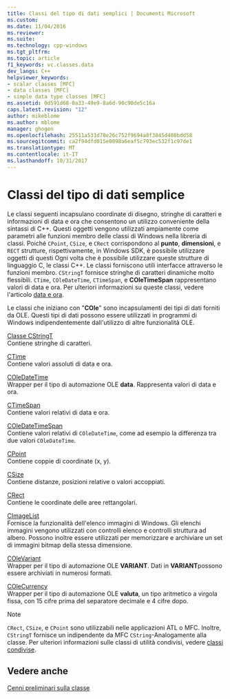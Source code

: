 ```yaml
---
title: Classi del tipo di dati semplici | Documenti Microsoft
ms.custom: 
ms.date: 11/04/2016
ms.reviewer: 
ms.suite: 
ms.technology: cpp-windows
ms.tgt_pltfrm: 
ms.topic: article
f1_keywords: vc.classes.data
dev_langs: C++
helpviewer_keywords:
- scalar classes [MFC]
- data classes [MFC]
- simple data type classes [MFC]
ms.assetid: 0d591d68-0a33-49e9-8a6d-90c90de5c16a
caps.latest.revision: "12"
author: mikeblome
ms.author: mblome
manager: ghogen
ms.openlocfilehash: 25511a531d78e26c752f9694a8f3845d408bdd58
ms.sourcegitcommit: ca2f94dfd015e0098a6eaf5c793ec532f1c97de1
ms.translationtype: MT
ms.contentlocale: it-IT
ms.lasthandoff: 10/31/2017
---
```

# <a name="simple-data-type-classes"></a>Classi del tipo di dati semplice
Le classi seguenti incapsulano coordinate di disegno, stringhe di caratteri e informazioni di data e ora che consentono un utilizzo conveniente della sintassi di C++. Questi oggetti vengono utilizzati ampiamente come parametri alle funzioni membro delle classi di Windows nella libreria di classi. Poiché `CPoint`, `CSize`, e `CRect` corrispondono al **punto**, **dimensioni**, e `RECT` strutture, rispettivamente, in Windows SDK, è possibile utilizzare oggetti di questi Ogni volta che è possibile utilizzare queste strutture di linguaggio C, le classi C++. Le classi forniscono utili interfacce attraverso le funzioni membro. `CStringT` fornisce stringhe di caratteri dinamiche molto flessibili. `CTime`, `COleDateTime`, `CTimeSpan`, e **COleTimeSpan** rappresentano valori di data e ora. Per ulteriori informazioni su queste classi, vedere l'articolo [data e ora](../atl-mfc-shared/date-and-time.md).  
  
 Le classi che iniziano con "**COle**" sono incapsulamenti dei tipi di dati forniti da OLE. Questi tipi di dati possono essere utilizzati in programmi di Windows indipendentemente dall'utilizzo di altre funzionalità OLE.  
  
 [Classe CStringT](../atl-mfc-shared/reference/cstringt-class.md)  
 Contiene stringhe di caratteri.  
  
 [CTime](../atl-mfc-shared/reference/ctime-class.md)  
 Contiene valori assoluti di data e ora.  
  
 [COleDateTime](../atl-mfc-shared/reference/coledatetime-class.md)  
 Wrapper per il tipo di automazione OLE **data**. Rappresenta valori di data e ora.  
  
 [CTimeSpan](../atl-mfc-shared/reference/ctimespan-class.md)  
 Contiene valori relativi di data e ora.  
  
 [COleDateTimeSpan](../atl-mfc-shared/reference/coledatetimespan-class.md)  
 Contiene valori relativi di `COleDateTime`, come ad esempio la differenza tra due valori `COleDateTime`.  
  
 [CPoint](../atl-mfc-shared/reference/cpoint-class.md)  
 Contiene coppie di coordinate (x, y).  
  
 [CSize](../atl-mfc-shared/reference/csize-class.md)  
 Contiene distanze, posizioni relative o valori accoppiati.  
  
 [CRect](../atl-mfc-shared/reference/crect-class.md)  
 Contiene le coordinate delle aree rettangolari.  
  
 [CImageList](../mfc/reference/cimagelist-class.md)  
 Fornisce la funzionalità dell'elenco immagini di Windows. Gli elenchi immagini vengono utilizzati con controlli elenco e controlli struttura ad albero. Possono inoltre essere utilizzati per memorizzare e archiviare un set di immagini bitmap della stessa dimensione.  
  
 [COleVariant](../mfc/reference/colevariant-class.md)  
 Wrapper per il tipo di automazione OLE **VARIANT**. Dati in **VARIANT**possono essere archiviati in numerosi formati.  
  
 [COleCurrency](../mfc/reference/colecurrency-class.md)  
 Wrapper per il tipo di automazione OLE **valuta**, un tipo aritmetico a virgola fissa, con 15 cifre prima del separatore decimale e 4 cifre dopo.  
  
> [!NOTE]
>  `CRect`, `CSize`, e `CPoint` sono utilizzabili nelle applicazioni ATL o MFC. Inoltre, `CStringT` fornisce un indipendente da MFC `CString`-Analogamente alla classe. Per ulteriori informazioni sulle classi di utilità condivisi, vedere [classi condivise](../atl-mfc-shared/atl-mfc-shared-classes.md).  
  
## <a name="see-also"></a>Vedere anche  
 [Cenni preliminari sulla classe](../mfc/class-library-overview.md)

